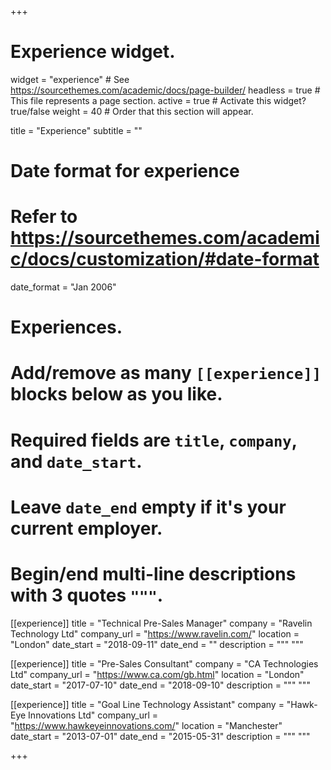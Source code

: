 +++
# Experience widget.
widget = "experience"  # See https://sourcethemes.com/academic/docs/page-builder/
headless = true  # This file represents a page section.
active = true  # Activate this widget? true/false
weight = 40  # Order that this section will appear.

title = "Experience"
subtitle = ""

# Date format for experience
#   Refer to https://sourcethemes.com/academic/docs/customization/#date-format
date_format = "Jan 2006"

# Experiences.
#   Add/remove as many `[[experience]]` blocks below as you like.
#   Required fields are `title`, `company`, and `date_start`.
#   Leave `date_end` empty if it's your current employer.
#   Begin/end multi-line descriptions with 3 quotes `"""`.
[[experience]]
  title = "Technical Pre-Sales Manager"
  company = "Ravelin Technology Ltd"
  company_url = "https://www.ravelin.com/"
  location = "London"
  date_start = "2018-09-11"
  date_end = ""
  description = """  """

[[experience]]
  title = "Pre-Sales Consultant"
  company = "CA Technologies Ltd"
  company_url = "https://www.ca.com/gb.html"
  location = "London"
  date_start = "2017-07-10"
  date_end = "2018-09-10"
  description = """ """

  [[experience]]
  title = "Goal Line Technology Assistant"
  company = "Hawk-Eye Innovations Ltd"
  company_url = "https://www.hawkeyeinnovations.com/"
  location = "Manchester"
  date_start = "2013-07-01"
  date_end = "2015-05-31"
  description = """ """

+++
